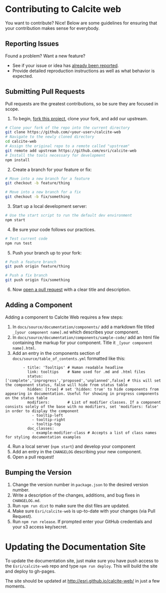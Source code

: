 # Contributing to Calcite web

You want to contribute? Nice! Below are some guidelines for ensuring that your contribution makes sense for everybody.

## Reporting Issues

Found a problem? Want a new feature?

- See if your issue or idea has [already been reported](issues).
- Provide detailed reproduction instructions as well as what behavior is expected.

## Submitting Pull Requests

Pull requests are the greatest contributions, so be sure they are focused in scope.

1. To begin, [fork this project](fork), clone your fork, and add our upstream.
```bash
# Clone your fork of the repo into the current directory
git clone https://github.com/<your-user>/calcite-web
# Navigate to the newly cloned directory
cd calcite-web
# Assign the original repo to a remote called "upstream"
git remote add upstream https://github.com/esri/calcite-web
# Install the tools necessary for development
npm install
```

2. Create a branch for your feature or fix:
```bash
# Move into a new branch for a feature
git checkout -b feature/thing
```
```bash
# Move into a new branch for a fix
git checkout -b fix/something
```

3. Start up a local development server:
```bash
# Use the start script to run the default dev environment
npm start
```

4. Be sure your code follows our practices.
```bash
# Test current code
npm run test
```

5. Push your branch up to your fork:
```bash
# Push a feature branch
git push origin feature/thing
```
```bash
# Push a fix branch
git push origin fix/something
```

6. Now [open a pull request](https://help.github.com/articles/using-pull-requests/) with a clear title and description.

## Adding a Component

Adding a component to Calcite Web requires a few steps:

1. In `docs/source/documentation/components/` add a markdown file titled `_[your component name].md` which describes your component.
2. In `docs/source/documentation/components/sample-code/` add an html file containing the markup for your component. Title it `_[your component name].html`.
3. Add an entry in the components section of `docs/source/table_of_contents.yml` formatted like this:
```
        - title: 'Tooltips' # Human readable headline
          link: tooltips    # Name used for .md and .html files
          status: ['complete','inprogress','proposed','unplanned',false] # this will set the component status, false will hide from status table
          hidden: [true] # set 'hidden: true' to hide components from appearing in documentation. Useful for showing in progress components on the status table
          modifiers:        # List of modifier classes. If a component consists solely of the base with no modifiers, set 'modifiers: false' in order to display the component
            - tooltip-left
            - tooltip-right
            - tooltip-top
          doc_classes:
            - example-modifier-class # Accepts a list of class names for styling documentation examples
```
4. Run a local server (`npm start`) and develop your component
5. Add an entry in the `CHANGELOG` describing your new component.
6. Open a pull request!

## Bumping the Version

1. Change the version number in `package.json` to the desired version number.
2. Write a description of the changes, additions, and bug fixes in `CHANGELOG.md`.
3. Run `npm run dist` to make sure the dist files are updated.
4. Make sure `Esri/calcite-web` is up-to-date with your changes (via Pull Request).
5. Run `npm run release`. If prompted enter your GitHub credentials and your s3 access key/secret.

# Updating the Documentation Site

To update the documentation site, just make sure you have push access to the `Esri/calcite-web` repo and type `npm run deploy`. This will build the site and deploy to gh-pages.

The site should be updated at http://esri.github.io/calcite-web/ in just a few moments.

